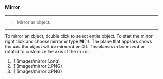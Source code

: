 ### Mirror
---
> Mirror an object.

---


To mirror an object, double click to select entire object. To start the mirror right click and choose mirror or type **MI**(1). The plane that appears shows the axis the object will be mirrored on (2). The plane can be moved or rotated to customize the axis of the mirror. 

1. ![](images/mirror 1.png)
2. ![](images/mirror 2.PNG)
3. ![](images/mirror 3.PNG)